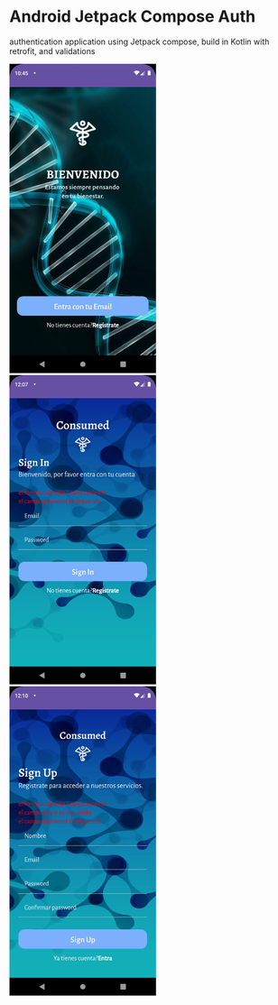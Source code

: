 # Android Jetpack Compose Auth

 authentication application using Jetpack compose, build in Kotlin with retrofit, and validations

<img src="/screenshots/home_page.jpg" width="260"/>
<img src="/screenshots/signIn.jpg" width="260"/>
<img src="/screenshots/signUp.jpg" width="260"/>
